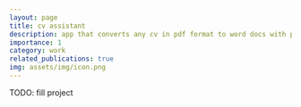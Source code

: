 ```yaml
---
layout: page
title: cv assistant
description: app that converts any cv in pdf format to word docs with pre-designed templates
importance: 1
category: work
related_publications: true
img: assets/img/icon.png
---
```


TODO: fill project
